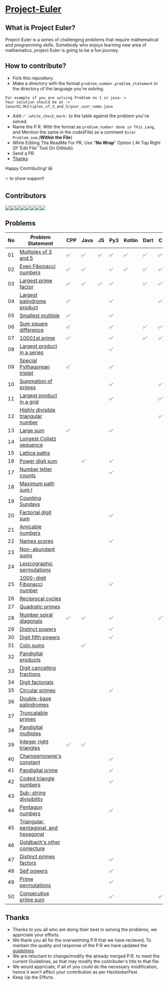 # [Project-Euler](https://projecteuler.net/archives)

## What is Project Euler?

Project Euler is a series of challenging problems that require mathematical and programming skills. Somebody who enjoys learning new area of mathematics, project Euler is going to be a fun journey.

## How to contribute?
- Fork this repository.
- Make a directory with the format `problem_number.problem_statement` in the directory of the language you're solving.
```
For example if you are solving Problem no 1 in java- >
Your solution should be at -> Java/01.Multiples_of_3_and_5/your_user_name.java
```
- Add :white_check_mark: `:white_check_mark:` to the table against the problem you've solved.
- Name the P.R. With the format as `problem_number done in This_Lang`, and Mention the same in the code(File) as a comment `Euler Problem_num`.(**Within the File**)
- While Editing The ReadMe For PR, Use "**No Wrap**" Option { At Top Right Of 'Edit File' Tool On Githtub}
- Send a PR
- [Thanks](#Thanks)


Happy Contributing! 😃


⭐ to show support!

## Contributors  
[![](https://sourcerer.io/fame/imabhishekkumar/RisingLight/Project-Euler/images/0)](https://sourcerer.io/fame/imabhishekkumar/RisingLight/Project-Euler/links/0)[![](https://sourcerer.io/fame/imabhishekkumar/RisingLight/Project-Euler/images/1)](https://sourcerer.io/fame/imabhishekkumar/RisingLight/Project-Euler/links/1)[![](https://sourcerer.io/fame/imabhishekkumar/RisingLight/Project-Euler/images/2)](https://sourcerer.io/fame/imabhishekkumar/RisingLight/Project-Euler/links/2)[![](https://sourcerer.io/fame/imabhishekkumar/RisingLight/Project-Euler/images/3)](https://sourcerer.io/fame/imabhishekkumar/RisingLight/Project-Euler/links/3)[![](https://sourcerer.io/fame/imabhishekkumar/RisingLight/Project-Euler/images/4)](https://sourcerer.io/fame/imabhishekkumar/RisingLight/Project-Euler/links/4)[![](https://sourcerer.io/fame/imabhishekkumar/RisingLight/Project-Euler/images/5)](https://sourcerer.io/fame/imabhishekkumar/RisingLight/Project-Euler/links/5)[![](https://sourcerer.io/fame/imabhishekkumar/RisingLight/Project-Euler/images/6)](https://sourcerer.io/fame/imabhishekkumar/RisingLight/Project-Euler/links/6)[![](https://sourcerer.io/fame/imabhishekkumar/RisingLight/Project-Euler/images/7)](https://sourcerer.io/fame/imabhishekkumar/RisingLight/Project-Euler/links/7)

## Problems
| No | Problem Statement                                                            | CPP                | Java               | JS                 | Py3                | Kotlin             | Dart               | C                  | C# | Go Lang            | R                   | Ruby | Swift |
|----|------------------------------------------------------------------------------|--------------------|--------------------|--------------------|--------------------|--------------------|--------------------|--------------------|----|--------------------|---------------------|------|-------|
| 01 | [Multiples of 3 and 5](https://projecteuler.net/problem=1)                   | :white_check_mark: | :white_check_mark: | :white_check_mark: | :white_check_mark: | :white_check_mark: | :white_check_mark: | :white_check_mark: |    | :white_check_mark: | :white_check_mark:  |  :white_check_mark:    |       |
| 02 | [Even Fibonacci numbers](https://projecteuler.net/problem=2)                 | :white_check_mark: | :white_check_mark: |                    | :white_check_mark: | :white_check_mark: | :white_check_mark: | :white_check_mark: |    | :white_check_mark: | :white_check_mark:  | :white_check_mark:  |       |
| 03 | [Largest prime factor](https://projecteuler.net/problem=3)                   | :white_check_mark: | :white_check_mark: | :white_check_mark: | :white_check_mark: |                    | :white_check_mark: | :white_check_mark: |    | :white_check_mark: |                     |      |       |
| 04 | [Largest palindrome product](https://projecteuler.net/problem=4)             | :white_check_mark: |                    |                    | :white_check_mark: |                    |                    | :white_check_mark: |    |                    |                     |      |       |
| 05 | [Smallest multiple](https://projecteuler.net/problem=5)                      | :white_check_mark: |                    |                    | :white_check_mark: |                    |                    |                    |    | :white_check_mark: |                     |      |       |
| 06 | [Sum square difference](https://projecteuler.net/problem=6)                  | :white_check_mark: |                    |                    | :white_check_mark: |                    | :white_check_mark: | :white_check_mark: |    |                    |                     |      |       |
| 07 | [10001st prime](https://projecteuler.net/problem=7)                          | :white_check_mark: |                    |                    | :white_check_mark: |                    | :white_check_mark: | :white_check_mark: |    |                    |                     |      |       |
| 08 | [Largest product in a series](https://projecteuler.net/problem=8)            |                    |                    |                    | :white_check_mark: |                    |                    |                    |    |                    |                     |      |       |
| 09 | [Special Pythagorean triplet](https://projecteuler.net/problem=9)            | :white_check_mark: |                    |                    | :white_check_mark: |                    |                    |                    |    |                    |                     |      |       |
| 10 | [Summation of primes](https://projecteuler.net/problem=10)                   |                    |                    |                    | :white_check_mark: |                    |                    | :white_check_mark: |    |                    |                     |      |       |
| 11 | [Largest product in a grid](https://projecteuler.net/problem=11)             |                    |                    |                    | :white_check_mark:                    |                    |                    | :white_check_mark: |    |                    |                     |      |       |
| 12 | [Highly divisible triangular number](https://projecteuler.net/problem=12)    |                    |                    |                    |                    |                    |                    | :white_check_mark: |    |                    |                     |      |       |
| 13 | [Large sum](https://projecteuler.net/problem=13)                             | :white_check_mark: |                    |                    | :white_check_mark: |                    |                    |                    |    |                    |                     |      |       |
| 14 | [Longest Collatz sequence](https://projecteuler.net/problem=14)              |                    |                    |                    |                    |                    |                    |                    |    |                    |                     |      |       |
| 15 | [Lattice paths](https://projecteuler.net/problem=15)                         |                    |                    |                    |                    |                    |                    |                    |    |                    |                     |      |       |
| 16 | [Power digit sum](https://projecteuler.net/problem=16)                       |                    | :white_check_mark:|                    | :white_check_mark: |                    |                    |                    |    |                    |                     |      |       |
| 17 | [Number letter counts](https://projecteuler.net/problem=17)                  |                    |                    |                    |:white_check_mark:                    |                    |                    |                    |    |                    |                     |      |       |
| 18 | [Maximum path sum I](https://projecteuler.net/problem=18)                    |                    |                    |                    |                    |                    |                    |                    |    |                    |                     |      |       |
| 19 | [Counting Sundays](https://projecteuler.net/problem=19)                      |                    |                    |                    |                    |                    |                    |                    |    |                    |                     |      |       |
| 20 | [Factorial digit sum](https://projecteuler.net/problem=20)                   |                    |                    |                    | :white_check_mark: |                    |                    |                    |    |                    |                     |      |       |
| 21 | [Amicable numbers](https://projecteuler.net/problem=21)                      |                    |                    |                    |                    |                    |                    |                    |    |                    |                     |      |       |
| 22 | [Names scores](https://projecteuler.net/problem=22)                          |                    |                    |                    | :white_check_mark: |                    |                    |                    |    |                    |                     |      |       |
| 23 | [Non-abundant sums](https://projecteuler.net/problem=23)                     |                    |                    |                    |                    |                    |                    |                    |    |                    |                     |      |       |
| 24 | [Lexicographic permutations](https://projecteuler.net/problem=24)            |                    |                    |                    |                    |                    |                    |                    |    |                    |                     |      |       |
| 25 | [1000-digit Fibonacci number](https://projecteuler.net/problem=25)           |                    |                    |                    | :white_check_mark: |                    |                    |                    |    |                    |                     |      |       |
| 26 | [Reciprocal cycles](https://projecteuler.net/problem=26)                     |                    |                    |                    |                    |                    |                    |                    |    |                    |                     |      |       |
| 27 | [Quadratic primes](https://projecteuler.net/problem=27)                      |                    |                    |                    |                    |                    |                    |                    |    |                    |                     |      |       |
| 28 | [Number spiral diagonals](https://projecteuler.net/problem=28)               | :white_check_mark: | :white_check_mark: |                    | :white_check_mark: |                    |                    | :white_check_mark: |    |                    |                     |      |       |
| 29 | [Distinct powers](https://projecteuler.net/problem=29)                       |                    |                    |                    | :white_check_mark: |                    |                    |                    |    |                    |                     |      |       |
| 30 | [Digit fifth powers](https://projecteuler.net/problem=30)                    |                    |                    |                    | :white_check_mark: |                    |                    |                    |    |                    |                     |      |       |
| 31 | [Coin sums](https://projecteuler.net/problem=31)                             |                    | :white_check_mark: |                    |                    |                    |                    |                    |    |                    |                     |      |       |
| 32 | [Pandigital products](https://projecteuler.net/problem=32)                   |                    |                    |                    |                    |                    |                    |                    |    |                    |                     |      |       |
| 33 | [Digit cancelling fractions](https://projecteuler.net/problem=33)            |                    |                    |                    |                    |                    |                    |                    |    |                    |                     |      |       |
| 34 | [Digit factorials](https://projecteuler.net/problem=34)                      |                    |                    |                    |                    |                    |                    |                    |    |                    |                     |      |       |
| 35 | [Circular primes](https://projecteuler.net/problem=35)                       |                    |                    |                    |  :white_check_mark: |                    |                    |                    |    |                    |                     |      |       |
| 36 | [Double-base palindromes](https://projecteuler.net/problem=36)               |                    |                    |                    |                    |                    |                    |                    |    |                    |                     |      |       |
| 37 | [Truncatable primes](https://projecteuler.net/problem=37)                    |                    |                    |                    |                    |                    |                    |                    |    |                    |                     |      |       |
| 38 | [Pandigital multiples](https://projecteuler.net/problem=38)                  |                    |                    |                    |                    |                    |                    |                    |    |                    |                     |      |       |
| 39 | [Integer right triangles](https://projecteuler.net/problem=39)               | :white_check_mark: | :white_check_mark: |                    |                    |                    |                    |                    |    |                    |                     |      |       |
| 40 | [Champernowne's constant](https://projecteuler.net/problem=40)               |                    |                    |                    | :white_check_mark: |                    |                    |                    |    |                    |                     |      |       |
| 41 | [Pandigital prime](https://projecteuler.net/problem=41)                      |                    |                    |                    | :white_check_mark: |                    |                    |                    |    |                    |                     |      |       |
| 42 | [Coded triangle numbers](https://projecteuler.net/problem=42)                |                    |                    |                    | :white_check_mark: |                    |                    |                    |    |                    |                     |      |       |
| 43 | [Sub-string divisibility](https://projecteuler.net/problem=43)               |                    |                    |                    |                    |                    |                    |                    |    |                    |                     |      |       |
| 44 | [Pentagon numbers](https://projecteuler.net/problem=44)                      |                    |                    |                    | :white_check_mark:    |                    |                    |                    |    |                    |                     |      |       |
| 45 | [Triangular, pentagonal, and hexagonal](https://projecteuler.net/problem=45) |                    |                    |                    |                    |                    |                    |                    |    |                    |                     |      |       |
| 46 | [Goldbach's other conjecture](https://projecteuler.net/problem=46)           |                    |                    |                    |                    |                    |                    |                    |    |                    |                     |      |       |
| 47 | [Distinct primes factors](https://projecteuler.net/problem=47)               |                    |                    |                    | :white_check_mark: |                    |                    |                    |    |                    |                     |      |       |
| 48 | [Self powers](https://projecteuler.net/problem=48)                           |                    |                    |                    | :white_check_mark: |                    |                    |                    |    |                    |                     |      |       |
| 49 | [Prime permutations](https://projecteuler.net/problem=49)                    |                    |                    |                    | :white_check_mark: |                    |                    |                    |    |                    |                     |      |       |
| 50 | [Consecutive prime sum](https://projecteuler.net/problem=50)                 |                    |                    |                    | :white_check_mark: |                    |                    | :white_check_mark: |    | :white_check_mark: |                     |      |       |

## Thanks


- Thanks to you all who are doing their best in solving the problems, we appriciate your efforts.
- We thank you all for the overwelming P.R that we have recieved, To mantain the quality and response of the P.R we have updated the
[guidelines](#How-to-contribute).
- We are reluctant to change/modify the already merged P.R. to meet the current Guidelines, as that may modify the contributer's title to that file.
- We would appriciate, if all of you could do the necessary modification, hence it won't affect your contribution as per HacktoberFest.
- Keep Up the Efforts.


